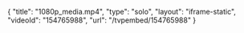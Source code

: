 {
    "title": "1080p_media.mp4",
    "type": "solo",
    "layout": "iframe-static",
    "videoId": "154765988",
    "url": "\/tvpembed\/154765988"
}